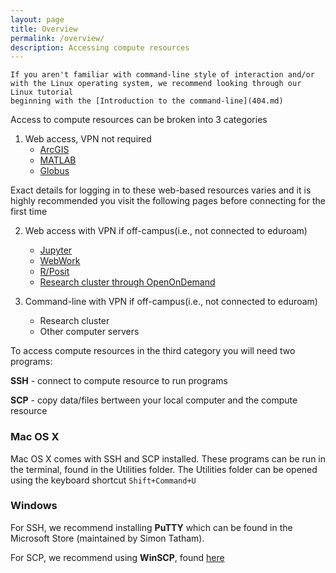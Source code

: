 ```yaml
---
layout: page
title: Overview 
permalink: /overview/
description: Accessing compute resources
---
```


```
If you aren't familiar with command-line style of interaction and/or
with the Linux operating system, we recommend looking through our Linux tutorial 
beginning with the [Introduction to the command-line](404.md)
```

Access to compute resources can be broken into 3 categories
1. Web access, VPN not required
    - [ArcGIS](404.md)
    - [MATLAB](404.md)
    - [Globus](https://auth.globus.org)

 Exact details for logging in to these web-based resources varies
 and it is highly recommended you visit the following pages before
 connecting for the first time

2. Web access with VPN if off-campus(i.e., not connected to eduroam)
    - [Jupyter](404.md)
    - [WebWork](https://math.fandm.edu)
    - [R/Posit](https://math-r.fandm.edu)
    - [Research cluster through OpenOnDemand](https://rcs-scsn.fandm.edu)
    
3. Command-line with VPN if off-campus(i.e., not connected to eduroam)
    - Research cluster
    - Other computer servers

To access compute resources in the third category you will need
two programs: 

**SSH** - connect to compute resource to run programs

**SCP** - copy data/files bertween your local computer and the compute resource

### Mac OS X
Mac OS X comes with SSH and SCP installed.  These programs can be run in the terminal, found
in the Utilities folder.  The Utilities folder can be opened using the keyboard shortcut
`Shift+Command+U`

### Windows
For SSH, we recommend installing **PuTTY** which can be found in the Microsoft Store 
(maintained by Simon Tatham).

For SCP, we recommend using **WinSCP**, found [here](https://winscp.net/eng/download.php)